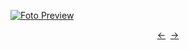 [![Foto Preview](preview/project-1186.avif)](https://20essentials.github.io/project-1186)

<div align="center" style="display: flex; justify-content: center;">
  <a  href="https://github.com/20essentials/project-1185" target="_blank">&#8592;</a>
  &nbsp;&nbsp;
  <a  href="https://github.com/20essentials/project-1187" target="_blank">&#8594;</a>
</div>
